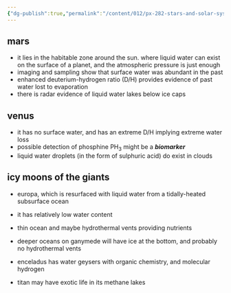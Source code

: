 ```yaml
---
{"dg-publish":true,"permalink":"/content/012/px-282-stars-and-solar-system/term-2-solar-system/m-hamitability/px-282-m2-possible-environments-for-life/","noteIcon":"1","created":"2025-03-16T11:50:50.423+00:00","updated":"2025-03-16T11:58:07.996+00:00"}
---
```


## mars
- it lies in the habitable zone around the sun. where liquid water can exist on the surface of a planet, and the atmospheric pressure is just enough
- imaging and sampling show that surface water was abundant in the past
- enhanced deuterium-hydrogen ratio (D/H) provides evidence of past water lost to evaporation
- there is radar evidence of liquid water lakes below ice caps
## venus
- it has no surface water, and has an extreme D/H implying extreme water loss
- possible detection of phosphine PH$_3$ might be a ***biomarker***
- liquid water droplets (in the form of sulphuric acid) do exist in clouds
## icy moons of the giants
- europa, which is resurfaced with liquid water from a tidally-heated subsurface ocean
- it has relatively low water content
- thin ocean and maybe hydrothermal vents providing nutrients

- deeper oceans on ganymede will have ice at the bottom, and probably no hydrothermal vents

- enceladus has water geysers with organic chemistry, and molecular hydrogen

- titan may have exotic life in its methane lakes
